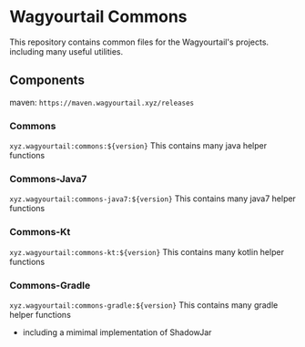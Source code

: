 # Wagyourtail Commons

This repository contains common files for the Wagyourtail's projects.
including many useful utilities.

## Components

maven: `https://maven.wagyourtail.xyz/releases`

### Commons
`xyz.wagyourtail:commons:${version}`
This contains many java helper functions

### Commons-Java7
`xyz.wagyourtail:commons-java7:${version}`
This contains many java7 helper functions

### Commons-Kt
`xyz.wagyourtail:commons-kt:${version}`
This contains many kotlin helper functions

### Commons-Gradle
`xyz.wagyourtail:commons-gradle:${version}`
This contains many gradle helper functions
* including a mimimal implementation of ShadowJar

